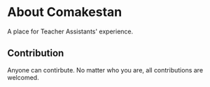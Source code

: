 # About Comakestan

A place for Teacher Assistants' experience.

## Contribution

Anyone can contirbute. No matter who you are, all contributions are welcomed.
